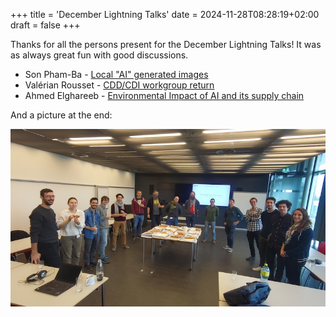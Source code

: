 +++
title = 'December Lightning Talks'
date = 2024-11-28T08:28:19+02:00
draft = false
+++

Thanks for all the persons present for the December Lightning Talks!
It was as always great fun with good discussions.

- Son Pham-Ba - [Local "AI" generated images](./20241212-RSE_lightning-Sun-Loacal_image_generation.pdf)
- Valérian Rousset - [CDD/CDI workgroup return](https://cryptpad.c4dt.org/slide/#/2/slide/view/7FWJ3jzhkqWdG8wmiDFwBpwQ1ciAZpOnuimozOEJrxw/)
- Ahmed Elghareeb - [Environmental Impact of AI and its supply chain](./20241212-RSE_lightning-Ahmed-AI_supply_chain.pdf)

And a picture at the end:

![RSEs and Pizza](./RSE-pizza.jpg)
